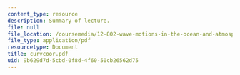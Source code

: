 ```yaml
---
content_type: resource
description: Summary of lecture.
file: null
file_location: /coursemedia/12-802-wave-motions-in-the-ocean-and-atmosphere-spring-2004/9b629d7d5cbd0f8d4f6050cb26562d75_curvcoor.pdf
file_type: application/pdf
resourcetype: Document
title: curvcoor.pdf
uid: 9b629d7d-5cbd-0f8d-4f60-50cb26562d75
---
```

